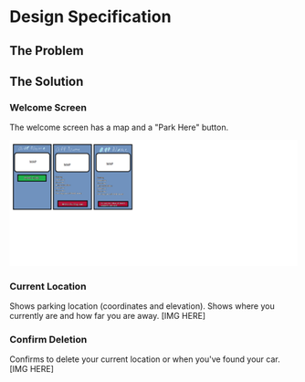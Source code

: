# Design Specification

## The Problem

## The Solution

### Welcome Screen
The welcome screen has a map and a "Park Here" button.

![alt text](https://github.com/COSC481W-2019Winter/classproject-sudo-give_us_an_a/blob/DesignSpecs/COSC%20381%20mock%20up.png "Mock up")

### Current Location
Shows parking location (coordinates and elevation). Shows where you currently are and how far you are away.
[IMG HERE]
### Confirm Deletion
Confirms to delete your current location or when you've found your car.
[IMG HERE]
